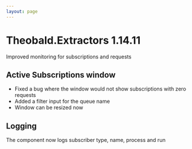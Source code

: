 ```yaml
---
layout: page
---
```


# Theobald.Extractors 1.14.11

Improved monitoring for subscriptions and requests

## Active Subscriptions window
- Fixed a bug where the window would not show subscriptions with zero requests
- Added a filter input for the queue name
- Window can be resized now

## Logging

The component now logs subscriber type, name, process and run